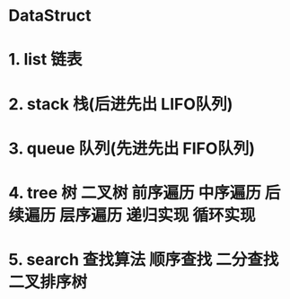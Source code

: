 # DataStruct
# 1. list 链表
# 2. stack 栈(后进先出 LIFO队列)
# 3. queue 队列(先进先出 FIFO队列)
# 4. tree 树 二叉树 前序遍历 中序遍历 后续遍历 层序遍历 递归实现 循环实现
# 5. search 查找算法 顺序查找 二分查找 二叉排序树
